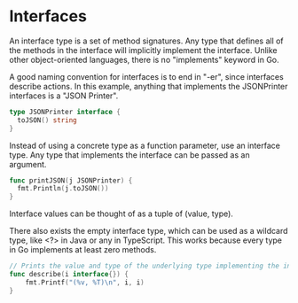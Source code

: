 # Interfaces

An interface type is a set of method signatures. Any type that defines all of the methods in the
interface will implicitly implement the interface. Unlike other object-oriented languages, there is
no "implements" keyword in Go.

A good naming convention for interfaces is to end in "-er", since interfaces describe actions. In
this example, anything that implements the JSONPrinter interfaces is a "JSON Printer".

```go
type JSONPrinter interface {
  toJSON() string
}
```

Instead of using a concrete type as a function parameter, use an interface type. Any type that
implements the interface can be passed as an argument.

```go
func printJSON(j JSONPrinter) {
  fmt.Println(j.toJSON())
}
```

Interface values can be thought of as a tuple of (value, type).

There also exists the empty interface type, which can be used as a wildcard type, like <?> in Java
or any in TypeScript. This works because every type in Go implements at least zero methods.

```go
// Prints the value and type of the underlying type implementing the interface.
func describe(i interface{}) {
	fmt.Printf("(%v, %T)\n", i, i)
}
```
